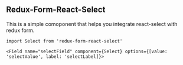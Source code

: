 ## Redux-Form-React-Select

This is a simple comoponent that helps you integrate react-select with redux form.

```import Select from 'redux-form-react-select'```

``` <Field name="selectField" component={Select} options={[value: 'selectValue', label: 'selectLabel]}> ```
